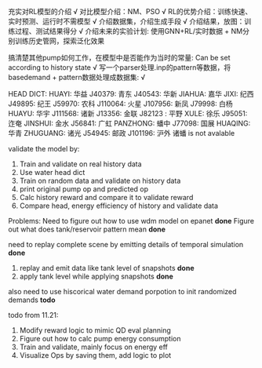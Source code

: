 充实对RL模型的介绍 √
对比模型介绍：NM、PSO √
RL的优势介绍：训练快速、实时预测、运行时不需模型 √
介绍数据集，介绍生成手段 √
介绍结果，放图：训练过程、测试结果得分 √
介绍未来的实验计划: 使用GNN+RL/实时数据 + NM分别训练历史管网，探索泛化效果 

搞清楚其他pump如何工作，在模型中是否能作为当时的常量: Can be set according to history state  √
写一个parser处理.inp的pattern等数据，将basedemand + pattern数据处理成数据集: √

HEAD DICT:
HUAYI: 华益
J40379: 青东
J40543: 华新
JIAHUA: 嘉华
JIXI: 纪西
J49895: 纪王
J59970: 农科
J110064: 火星
J107956: 新凤
J79998: 白杨
HUAYU: 华宇
J111568: 诸新
J13356: 金联
J82123 : 平野 
XULE: 徐乐
J95051: 迮奄
JINSHUI: 金水
J56841: 广虹
PANZHONG: 蟠中
J77098: 国展
HUAQING: 华青
ZHUGUANG: 诸光
J54945: 邮政
J101196: 沪外
诸蟠 is not avalable

validate the model by:
1. Train and validate on real history data
2. Use water head dict
3. Train on random data and validate on history data
4. print original pump op and predicted op
5. Calc history reward and compare it to validate reward
6. Compare head, energy efficiency of history and validate data

Problems:
    Need to figure out how to use wdm model on epanet **done**
    Figure out what does tank/reservoir pattern mean **done**

need to replay complete scene by emitting details of temporal simulation **done**

1. replay and emit data like tank level of snapshots **done**
2. apply tank level while applying snapshots **done**
   
also need to use hiscorical water demand porpotion to init randomized demands **todo**

todo from 11.21:
1. Modify reward logic to mimic QD eval planning 
2. Figure out how to calc pump energy consumption
3. Train and validate, mainly focus on energy eff
4. Visualize Ops by saving them, add logic to plot